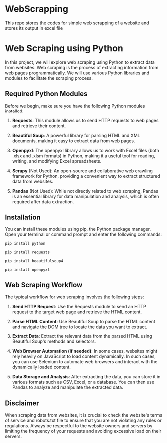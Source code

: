 # WebScrapping
This repo stores the codes for simple web scrapping of a website and stores its output in excel file

# Web Scraping using Python

In this project, we will explore web scraping using Python to extract data from websites. Web scraping is the process of extracting information from web pages programmatically. We will use various Python libraries and modules to facilitate the scraping process.

## Required Python Modules

Before we begin, make sure you have the following Python modules installed:

1. **Requests**: This module allows us to send HTTP requests to web pages and retrieve their content.

2. **Beautiful Soup**: A powerful library for parsing HTML and XML documents, making it easy to extract data from web pages.

3. **Openpyxl**: The openpyxl library allows us to work with Excel files (both .xlsx and .xlsm formats) in Python, making it a useful tool for reading, writing, and modifying Excel spreadsheets.
   
4. **Scrapy** (Not Used): An open-source and collaborative web crawling framework for Python, providing a convenient way to extract structured data from websites.

5. **Pandas** (Not Used): While not directly related to web scraping, Pandas is an essential library for data manipulation and analysis, which is often required after data extraction.

## Installation

You can install these modules using pip, the Python package manager. Open your terminal or command prompt and enter the following commands:

```
pip install python
```
```
pip install requests
```
```
pip install beautifulsoup4
```
```
pip install openpyxl
```

## Web Scraping Workflow

The typical workflow for web scraping involves the following steps:

1. **Send HTTP Request**: Use the Requests module to send an HTTP request to the target web page and retrieve the HTML content.

2. **Parse HTML Content**: Use Beautiful Soup to parse the HTML content and navigate the DOM tree to locate the data you want to extract.

3. **Extract Data**: Extract the relevant data from the parsed HTML using Beautiful Soup's methods and selectors.

4. **Web Browser Automation (if needed)**: In some cases, websites might rely heavily on JavaScript to load content dynamically. In such cases, you can use Selenium to automate web browsers and interact with the dynamically loaded content.

5. **Data Storage and Analysis**: After extracting the data, you can store it in various formats such as CSV, Excel, or a database. You can then use Pandas to analyze and manipulate the extracted data.

## Disclaimer

When scraping data from websites, it is crucial to check the website's terms of service and robots.txt file to ensure that you are not violating any rules or regulations. Always be respectful to the website owners and servers by limiting the frequency of your requests and avoiding excessive load on their servers.

